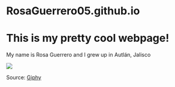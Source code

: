 # RosaGuerrero05.github.io

# This is my pretty cool webpage!

My name is Rosa Guerrero and I grew up in Autlán, Jalisco

![](https://media.giphy.com/media/g3bKgbTctP1kI/giphy.gif)

Source: [Giphy](https://media.giphy.com/media/g3bKgbTctP1kI/giphy.gif)
